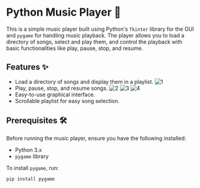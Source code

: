# Python Music Player 🎵

This is a simple music player built using Python's `Tkinter` library for the GUI and `pygame` for handling music playback. The player allows you to load a directory of songs, select and play them, and control the playback with basic functionalities like play, pause, stop, and resume.

## Features ✨
- Load a directory of songs and display them in a playlist.
  ![1](https://github.com/user-attachments/assets/8a21afbd-8176-4790-ad93-ba2b81b874fe)
- Play, pause, stop, and resume songs.
![2](https://github.com/user-attachments/assets/5dff29d8-eb1f-4d46-a81f-4d9c1162b6ee)
![3](https://github.com/user-attachments/assets/9659a57c-8c8e-4115-ad80-49097827c5e7)
![4](https://github.com/user-attachments/assets/f8825341-d4f0-41fb-a6ce-a0570f95f393)
- Easy-to-use graphical interface.
- Scrollable playlist for easy song selection.

## Prerequisites 🛠️
Before running the music player, ensure you have the following installed:
- Python 3.x
- `pygame` library

To install `pygame`, run:
```bash
pip install pygame



